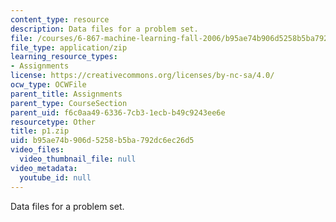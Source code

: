 ```yaml
---
content_type: resource
description: Data files for a problem set.
file: /courses/6-867-machine-learning-fall-2006/b95ae74b906d5258b5ba792dc6ec26d5_p1.zip
file_type: application/zip
learning_resource_types:
- Assignments
license: https://creativecommons.org/licenses/by-nc-sa/4.0/
ocw_type: OCWFile
parent_title: Assignments
parent_type: CourseSection
parent_uid: f6c0aa49-6336-7cb3-1ecb-b49c9243ee6e
resourcetype: Other
title: p1.zip
uid: b95ae74b-906d-5258-b5ba-792dc6ec26d5
video_files:
  video_thumbnail_file: null
video_metadata:
  youtube_id: null
---
```

Data files for a problem set.